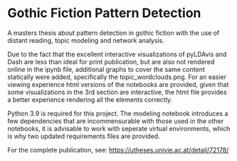 # Gothic Fiction Pattern Detection

A masters thesis about pattern detection in gothic fiction with the use of distant reading, topic modeling and network analysis.

Due to the fact that the excellent interactive visualizations of pyLDAvis and Dash are less than ideal for print publication, but are also not rendered online in the ipynb file, additional graphs to cover the same content statically were added, specifically the topic_wordclouds.png. For an easier viewing experience html versions of the notebooks are provided, given that some visualizations in the 3rd section are interactive, the html file provides a better experience rendering all the elements correctly.

Python 3.9 is required for this project. The modeling notebook introduces a few dependencies that are incommensurable with those used in the other notebooks, it is advisable to work with seperate virtual environments, which is why two updated requirements files are provided.

For the complete publication, see: 
https://utheses.univie.ac.at/detail/72178/
